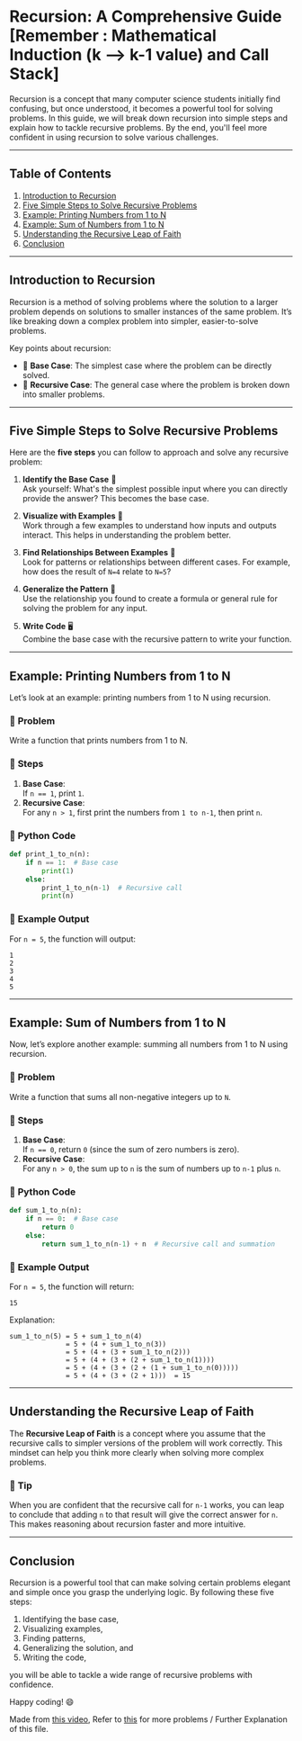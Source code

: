 # Recursion: A Comprehensive Guide [Remember : Mathematical Induction (k --> k-1 value) and Call Stack]

Recursion is a concept that many computer science students initially find confusing, but once understood, it becomes a powerful tool for solving problems. In this guide, we will break down recursion into simple steps and explain how to tackle recursive problems. By the end, you'll feel more confident in using recursion to solve various challenges.

---

## Table of Contents

1. [Introduction to Recursion](#introduction-to-recursion)
2. [Five Simple Steps to Solve Recursive Problems](#five-simple-steps-to-solve-recursive-problems)
3. [Example: Printing Numbers from 1 to N](#example-printing-numbers-from-1-to-n)
4. [Example: Sum of Numbers from 1 to N](#example-sum-of-numbers-from-1-to-n)
5. [Understanding the Recursive Leap of Faith](#understanding-the-recursive-leap-of-faith)
6. [Conclusion](#conclusion)

---

## Introduction to Recursion

Recursion is a method of solving problems where the solution to a larger problem depends on solutions to smaller instances of the same problem. It’s like breaking down a complex problem into simpler, easier-to-solve problems.

Key points about recursion:
- 🌱 **Base Case**: The simplest case where the problem can be directly solved.
- 🔁 **Recursive Case**: The general case where the problem is broken down into smaller problems.

---

## Five Simple Steps to Solve Recursive Problems

Here are the **five steps** you can follow to approach and solve any recursive problem:

1. **Identify the Base Case** 🛑  
   Ask yourself: What's the simplest possible input where you can directly provide the answer? This becomes the base case.

2. **Visualize with Examples** 👀  
   Work through a few examples to understand how inputs and outputs interact. This helps in understanding the problem better.

3. **Find Relationships Between Examples** 🔗  
   Look for patterns or relationships between different cases. For example, how does the result of `N=4` relate to `N=5`?

4. **Generalize the Pattern** 🧩  
   Use the relationship you found to create a formula or general rule for solving the problem for any input.

5. **Write Code** 🖥️  
   Combine the base case with the recursive pattern to write your function.

---

## Example: Printing Numbers from 1 to N

Let’s look at an example: printing numbers from 1 to N using recursion.

### 🧐 **Problem**  
Write a function that prints numbers from 1 to N.

### 🔑 **Steps**  
1. **Base Case**:  
   If `n == 1`, print `1`.  
2. **Recursive Case**:  
   For any `n > 1`, first print the numbers from `1 to n-1`, then print `n`.

### 📝 **Python Code**  
```python
def print_1_to_n(n):
    if n == 1:  # Base case
        print(1)
    else:
        print_1_to_n(n-1)  # Recursive call
        print(n)
```

### 👀 **Example Output**  
For `n = 5`, the function will output:
```
1
2
3
4
5
```

---

## Example: Sum of Numbers from 1 to N

Now, let’s explore another example: summing all numbers from 1 to N using recursion.

### 🧐 **Problem**  
Write a function that sums all non-negative integers up to `N`.

### 🔑 **Steps**  
1. **Base Case**:  
   If `n == 0`, return `0` (since the sum of zero numbers is zero).  
2. **Recursive Case**:  
   For any `n > 0`, the sum up to `n` is the sum of numbers up to `n-1` plus `n`.

### 📝 **Python Code**  
```python
def sum_1_to_n(n):
    if n == 0:  # Base case
        return 0
    else:
        return sum_1_to_n(n-1) + n  # Recursive call and summation
```

### 👀 **Example Output**  
For `n = 5`, the function will return:
```
15
```
Explanation:
```
sum_1_to_n(5) = 5 + sum_1_to_n(4)
              = 5 + (4 + sum_1_to_n(3))
              = 5 + (4 + (3 + sum_1_to_n(2)))
              = 5 + (4 + (3 + (2 + sum_1_to_n(1))))
              = 5 + (4 + (3 + (2 + (1 + sum_1_to_n(0)))))
              = 5 + (4 + (3 + (2 + 1)))  = 15
```

---

## Understanding the Recursive Leap of Faith

The **Recursive Leap of Faith** is a concept where you assume that the recursive calls to simpler versions of the problem will work correctly. This mindset can help you think more clearly when solving more complex problems.

### 🧠 **Tip**  
When you are confident that the recursive call for `n-1` works, you can leap to conclude that adding `n` to that result will give the correct answer for `n`. This makes reasoning about recursion faster and more intuitive.

---

## Conclusion

Recursion is a powerful tool that can make solving certain problems elegant and simple once you grasp the underlying logic. By following these five steps:
1. Identifying the base case,
2. Visualizing examples,
3. Finding patterns,
4. Generalizing the solution, and
5. Writing the code,

you will be able to tackle a wide range of recursive problems with confidence.

Happy coding! 😄

Made from [this video](https://www.youtube.com/watch?v=ngCos392W4w&ab_channel=Reducible), Refer to [this](https://www.youtube.com/watch?v=ngCos392W4w&ab_channel=Reducible) for more problems / Further Explanation of this file.